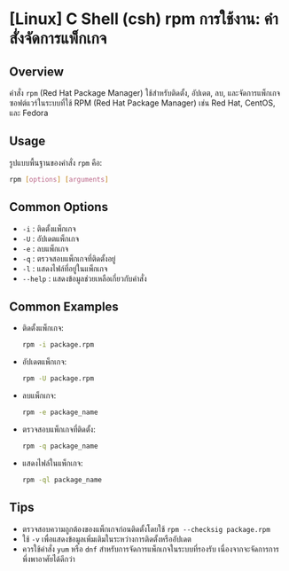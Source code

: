 # [Linux] C Shell (csh) rpm การใช้งาน: คำสั่งจัดการแพ็กเกจ

## Overview
คำสั่ง `rpm` (Red Hat Package Manager) ใช้สำหรับติดตั้ง, อัปเดต, ลบ, และจัดการแพ็กเกจซอฟต์แวร์ในระบบที่ใช้ RPM (Red Hat Package Manager) เช่น Red Hat, CentOS, และ Fedora

## Usage
รูปแบบพื้นฐานของคำสั่ง `rpm` คือ:

```bash
rpm [options] [arguments]
```

## Common Options
- `-i` : ติดตั้งแพ็กเกจ
- `-U` : อัปเดตแพ็กเกจ
- `-e` : ลบแพ็กเกจ
- `-q` : ตรวจสอบแพ็กเกจที่ติดตั้งอยู่
- `-l` : แสดงไฟล์ที่อยู่ในแพ็กเกจ
- `--help` : แสดงข้อมูลช่วยเหลือเกี่ยวกับคำสั่ง

## Common Examples
- ติดตั้งแพ็กเกจ:
    ```bash
    rpm -i package.rpm
    ```

- อัปเดตแพ็กเกจ:
    ```bash
    rpm -U package.rpm
    ```

- ลบแพ็กเกจ:
    ```bash
    rpm -e package_name
    ```

- ตรวจสอบแพ็กเกจที่ติดตั้ง:
    ```bash
    rpm -q package_name
    ```

- แสดงไฟล์ในแพ็กเกจ:
    ```bash
    rpm -ql package_name
    ```

## Tips
- ตรวจสอบความถูกต้องของแพ็กเกจก่อนติดตั้งโดยใช้ `rpm --checksig package.rpm`
- ใช้ `-v` เพื่อแสดงข้อมูลเพิ่มเติมในระหว่างการติดตั้งหรืออัปเดต
- ควรใช้คำสั่ง `yum` หรือ `dnf` สำหรับการจัดการแพ็กเกจในระบบที่รองรับ เนื่องจากจะจัดการการพึ่งพาอาศัยได้ดีกว่า